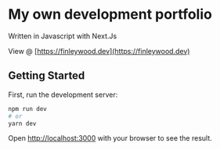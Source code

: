 # My own development portfolio

Written in Javascript with Next.Js

View @ [https://finleywood.dev](https://finleywood.dev)

## Getting Started

First, run the development server:

```bash
npm run dev
# or
yarn dev
```

Open [http://localhost:3000](http://localhost:3000) with your browser to see the result.